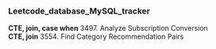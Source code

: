 ### Leetcode_database_MySQL_tracker
**CTE, join, case when** 3497. Analyze Subscription Conversion    
**CTE, join** 3554. Find Category Recommendation Pairs	
